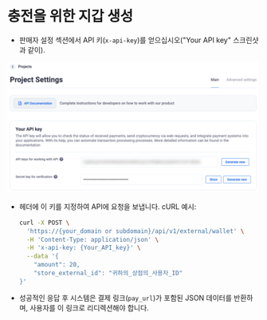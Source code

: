 # 충전을 위한 지갑 생성

- 판매자 설정 섹션에서 API 키(`x-api-key`)를 얻으십시오("Your API key" 스크린샷과 같이).

![creatingDepositWallets.png](../../assets/images/integration/creating-deposit-wallets/creatingDepositWallets.png)

- 헤더에 이 키를 지정하여 API에 요청을 보냅니다. cURL 예시:

  ```bash
  curl -X POST \
    'https://{your_domain or subdomain}/api/v1/external/wallet' \
    -H 'Content-Type: application/json' \
    -H 'x-api-key: {Your_API_key}' \
    --data '{
      "amount": 20,
      "store_external_id": "귀하의_상점의_사용자_ID"
  }'

- 성공적인 응답 후 시스템은 결제 링크(`pay_url`)가 포함된 JSON 데이터를 반환하며, 사용자를 이 링크로 리디렉션해야 합니다.

<!-- end list -->
